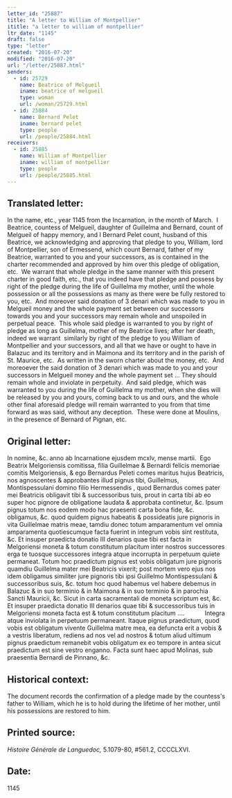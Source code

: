```yaml
---
letter_id: "25887"
title: "A letter to William of Montpellier"
ititle: "a letter to william of montpellier"
ltr_date: "1145"
draft: false
type: "letter"
created: "2016-07-20"
modified: "2016-07-20"
url: "/letter/25887.html"
senders:
  - id: 25729
    name: Beatrice of Melgueil
    iname: beatrice of melgueil
    type: woman
    url: /woman/25729.html
  - id: 25884
    name: Bernard Pelet
    iname: bernard pelet
    type: people
    url: /people/25884.html
receivers:
  - id: 25885
    name: William of Montpellier
    iname: william of montpellier
    type: people
    url: /people/25885.html
---
```

<h2> Translated letter:</h2><p>In the name, etc., year 1145 from the Incarnation, in the month of March.&nbsp; I Beatrice, countess of Melgueil, daughter of Guillelma and Bernard, count of Melgueil of happy memory, and I Bernard Pelet count, husband of this Beatrice, we acknowledging and approving that pledge to you, William, lord of Montpellier, son of Ermessend, which count Bernard, father of my Beatrice, warranted to you and your successors, as is contained in the charter recommended and approved by him over this pledge of obligation, etc.&nbsp; We warrant that whole pledge in the same manner with this present charter in good faith, etc., that you indeed have that pledge and possess by right of the pledge during the life of Guillelma my mother, until the whole possession or all the possessions as many as there were be fully restored to you, etc.&nbsp; And moreover said donation of 3 denari which was made to you in Melgueil money and the whole payment set between our successors towards you and your successors may remain whole and unspoiled in perpetual peace.&nbsp; This whole said pledge is warranted to you by right of pledge as long as Guillelma, mother of my Beatrice lives; after her death, indeed we warrant&nbsp; similarly by right of the pledge to you William of Montpellier and your successors, and all that we have or ought to have in Balazuc and its territory and in Maimona and its territory and in the parish of St. Maurice, etc.&nbsp; As written in the sworn charter about the money, etc.&nbsp; And moreoever the said donation of 3 denari which was made to you and your successors in Melgueil money and the whole payment set … They should remain whole and inviolate in perpetuity.&nbsp; And said pledge, which was warranted to you during the life of Guillelma my mother, when she dies will be released by you and yours, coming back to us and ours, and the whole other final aforesaid pledge will remain warranted to you from that time forward as was said, without any deception.&nbsp; These were done at Moulins, in the presence of Bernard of Pignan, etc.</p><h2 class="mt-4"> Original letter:</h2><p>In nomine, &amp;c. anno ab Incarnatione ejusdem mcxlv, mense martii.&nbsp; Ego Beatrix Melgoriensis comitissa, filia Guillelmae &amp; Bernardi felicis memoriae comitis Melgoriensis, &amp; ego Bernardus Peleti comes maritus hujus Beatricis, nos agnoscentes &amp; approbantes illud pignus tibi, Guillelmus, Montispessulani domino filio Hermessendis , quod Bernardus co­mes pater mei Beatricis obligavit tibi &amp; successoribus tuis, prout in carta tibi ab eo super hoc pignore de obligatione laudata &amp; approbata continetur, &amp;c. Ipsum pignus totum nos eodem modo hac praesenti carta bona fide, &amp;c. obligamus, &amp;c. quod quidem pignus habeatis &amp; possideatis jure pignoris in vita Guillelmae matris meae, tamdiu donec totum amparamentum vel omnia amparamenta quotiescumque facta fuerint in integrum vobis sint restituta, &amp;c. Et insuper praedicta donatio III denarios quae tibi est facta in Melgoriensi moneta &amp; totum constitutum placitum inter nostros successores erga te tuosque successores integra atque incorrupta in perpetuum quiete permaneat. Totum hoc praedictum pignus est vobis obligatum jure pig­noris quamdiu Guillelma mater mei Bea­tricis vixerit; post mortem vero ejus nos idem obligamus similiter jure pignoris tibi ipsi Guillelmo Montispessulani &amp; successoribus suis, &amp;c. totum hoc quod habemus vel habere debemus in Balazuc &amp; in suo terminio &amp; in Maimona &amp; in suo terminio &amp; in parochia Sancti Mauricii, &amp;c. Sicut in carta sacramentali de moneta scriptum est, &amp;c. Et insuper praedicta donatio III denarios quae tibi &amp; successoribus tuis in Melgoriensi moneta facta est &amp; totum constitutum placitum ....&nbsp;&nbsp;&nbsp;&nbsp;&nbsp;&nbsp;&nbsp;&nbsp;&nbsp;&nbsp;&nbsp; Integra atque inviolata in perpetuum permaneant. Itaque pignus praedictum, quod vobis est obligatum vivente Guillelma matre mea, ea defuncta erit a vobis &amp; a vestris liberatum, rediens ad nos vel ad nostros &amp; totum aliud ultimum pignus praedictum remanebit vobis obligatum ex eo tempore in antea sicut praedictum est sine vestro enganno. Facta sunt haec apud Molinas, sub praesentia Bernardi de Pinnano, &amp;c.</p><h2 class="mt-4"> Historical context:</h2><p>The document records the confirmation of a pledge made by the countess's father to William, which he is to hold during the lifetime of her mother, until his possessions are restored to him.</p><h2 class="mt-4"> Printed source:</h2><p><i>Histoire Générale de Languedoc,</i> 5.1079-80, #561.2, CCCCLXVI.</p><h2 class="mt-4"> Date:</h2>1145